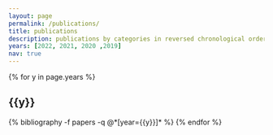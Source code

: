 ```yaml
---
layout: page
permalink: /publications/
title: publications
description: publications by categories in reversed chronological order. generated by jekyll-scholar.
years: [2022, 2021, 2020 ,2019]
nav: true
---
```


<div class="publications">

{% for y in page.years %}
  <h2 class="year">{{y}}</h2>
  {% bibliography -f papers -q @*[year={{y}}]* %}
{% endfor %}

</div>
